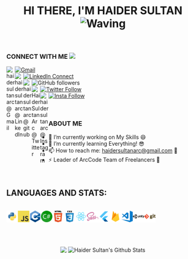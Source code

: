 # <div align="center">HI THERE, I'M HAIDER SULTAN <img src="https://github.com/TheDudeThatCode/TheDudeThatCode/blob/master/Assets/Hi.gif" width="30px" alt="Waving"></div>


<br>


### CONNECT WITH ME <img src="https://github.com/TheDudeThatCode/TheDudeThatCode/blob/master/Assets/Handshake.gif" height="20px">

[<img align="left" alt="haidersultanarc @ Gmail" width="22px" src="https://github.com/TheDudeThatCode/TheDudeThatCode/blob/master/Assets/Gmail.svg" />][gmail]
[![Gmail](https://img.shields.io/badge/%20-Send%20Mail-black?color=1b6ee9&label=haidersultanarc%40gmail.com&logo=gmail&style=for-the-badge)](mailto:haidersultanarc@gmail.com?subject=From%20GitHub&body=Hi,%20there.%20Found%20you%20from%20GitHub.)<br>
[<img align="left" alt="haidersultanarc @ LinkedIn" width="22px" src="https://github.com/TheDudeThatCode/TheDudeThatCode/blob/master/Assets/Linkedin.svg" />][linkedin]
[![LinkedIn Connect](https://img.shields.io/badge/%20-Connect-black?color=1b6ee9&label=Follow%20%40HaiderSultanArc&logo=linkedin&style=for-the-badge)](https://www.linkedin.com/in/haidersultanarc/)<br>
[<img align="left" alt="haidersultanarc @ gitub" width="22px" src="https://cdn.jsdelivr.net/npm/simple-icons@v3/icons/github.svg" />][Github]
![GitHub followers](https://img.shields.io/github/followers/HaiderSultanArc?color=1b6ee9&label=Follow%20%40HaiderSultanArc&logo=Github&style=for-the-badge)<br>
[<img align="left" alt="HaiderSultanArc @ Twitter" width="22px" src="https://github.com/TheDudeThatCode/TheDudeThatCode/blob/master/Assets/Twitter.svg" />][twitter]
[![Twitter Follow](https://img.shields.io/twitter/follow/HaiderSultanArc?color=1b6ee9&logo=twitter&style=for-the-badge)](https://twitter.com/intent/follow?original_referer=https%3A%2F%2Fgithub.com%2FHaiderSultanArc&screen_name=HaiderSultanArc)<br>
[<img align="left" alt="haidersultanarc @ Instagram" width="22px" src="https://github.com/TheDudeThatCode/TheDudeThatCode/blob/master/Assets/Instagram.svg" />][instagram]
[![Insta Follow](https://img.shields.io/badge/%20-Follow-black?color=1b6ee9&label=Follow%20%40HaiderSultanArc&logo=instagram&style=for-the-badge)](https://www.instagram.com/haidersultanarc/)<br>


<br>


### ABOUT ME

- 🔭 I’m currently working on My Skills 😄
- 🌱 I’m currently learning Everything! 😎
- 📫 How to reach me: haidersultanarc@gmail.com 📧
- ⚡ Leader of ArcCode Team of Freelancers 🚀


<br>


## LANGUAGES AND STATS:

<br>
<img align="left" alt="Python" width="30px" src="https://raw.githubusercontent.com/github/explore/80688e429a7d4ef2fca1e82350fe8e3517d3494d/topics/python/python.png" />
<img align="left" alt="JavaScript" width="30px" src="https://raw.githubusercontent.com/github/explore/80688e429a7d4ef2fca1e82350fe8e3517d3494d/topics/javascript/javascript.png" />
<img align="left" alt="C++" width="30px" src="https://raw.githubusercontent.com/github/explore/361e2821e2dea67711cde99c9c40ed357061cf27/topics/cpp/cpp.png" />
<img align="left" alt="C#" width="30px" src="https://raw.githubusercontent.com/github/explore/e94815998e4e0713912fed477a1f346ec04c3da2/topics/csharp/csharp.png" />
<img align="left" alt="HTML5" width="30px" src="https://raw.githubusercontent.com/github/explore/80688e429a7d4ef2fca1e82350fe8e3517d3494d/topics/html/html.png" />
<img align="left" alt="CSS3" width="30px" src="https://raw.githubusercontent.com/github/explore/80688e429a7d4ef2fca1e82350fe8e3517d3494d/topics/css/css.png" />
<img align="left" alt="React" width="30px" src="https://raw.githubusercontent.com/github/explore/80688e429a7d4ef2fca1e82350fe8e3517d3494d/topics/react/react.png" />
<img align="left" alt="Sass" width="30px" src="https://raw.githubusercontent.com/github/explore/80688e429a7d4ef2fca1e82350fe8e3517d3494d/topics/sass/sass.png" />
<img align="left" alt="Flutter" width="30px" src="https://raw.githubusercontent.com/github/explore/80688e429a7d4ef2fca1e82350fe8e3517d3494d/topics/flutter/flutter.png" />
<img align="left" alt="Firebase" width="30px" src="https://raw.githubusercontent.com/github/explore/80688e429a7d4ef2fca1e82350fe8e3517d3494d/topics/firebase/firebase.png" />
<img align="left" alt="VS Code" width="30px" src="https://raw.githubusercontent.com/github/explore/80688e429a7d4ef2fca1e82350fe8e3517d3494d/topics/visual-studio-code/visual-studio-code.png" />
<img align="left" alt="Unity" width="30px" src="https://raw.githubusercontent.com/github/explore/80688e429a7d4ef2fca1e82350fe8e3517d3494d/topics/unity/unity.png" />
<img align="left" alt="Git" width="30px" src="https://raw.githubusercontent.com/github/explore/80688e429a7d4ef2fca1e82350fe8e3517d3494d/topics/git/git.png" />


# <br>


<div align="center">
  <img align="center" justify="center" src="https://github-readme-stats.vercel.app/api/top-langs/?username=HaiderSultanArc&theme=dark&show_icons=true&hide_border=true" />
<img align="center" justify="center" alt="Haider Sultan's Github Stats" src="https://github-readme-stats.vercel.app/api?username=haidersultanarc&theme=dark&show_icons=true&hide_border=true" />
</div>

[Gmail]: (mailto:haidersultanarc@gmail.com?subject=From%20GitHub&body=Hi,%20there.%20Found%20you%20from%20GitHub.)
[linkedin]: https://linkedin.com/in/haidersultanarc
[Github]: https://github.com/HaiderSultanArc
[twitter]: https://twitter.com/HaiderSultanArc
[instagram]: https://instagram.com/haidersultanarc
